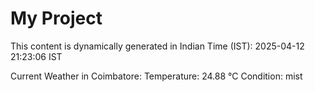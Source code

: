 # My Project

This content is dynamically generated in Indian Time (IST): 2025-04-12 21:23:06 IST


Current Weather in Coimbatore:
Temperature: 24.88 °C
Condition: mist
